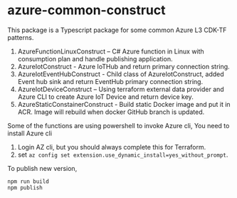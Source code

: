 # azure-common-construct

This package is a Typescript package for some common Azure L3 CDK-TF patterns.
1. AzureFunctionLinuxConstruct – C# Azure function in Linux with consumption plan and handle publishing application.
2. AzureIotConstruct - Azure IoTHub and return primary connection string.
3. AzureIotEventHubConstruct - Child class of AzureIotConstruct, added Event hub sink and return EventHub primary connection string.
4. AzureIotDeviceConstruct – Using terraform external data provider and Azure CLI to create Azure IoT Device and return device key.
5. AzureStaticConstainerConstruct - Build static Docker image and put it in ACR. Image will rebuild when docker GitHub branch is updated.

Some of the functions are using powershell to invoke Azure cli,
You need to install Azure cli 
1. Login AZ cli, but you should always complete this for Terraform.
2. set ```az config set extension.use_dynamic_install=yes_without_prompt```.

To publish new version,
```
npm run build
npm publish
```


